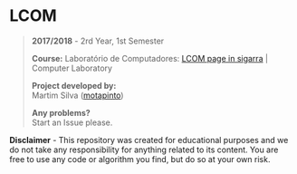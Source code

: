 # LCOM

> **2017/2018** - 2rd Year, 1st Semester
>
> **Course:** Laboratório de Computadores: [LCOM page in sigarra](https://sigarra.up.pt/feup/en/ucurr_geral.ficha_uc_view?pv_ocorrencia_id=272666) | Computer Laboratory
>
> **Project developed by:**\
> Martim Silva ([motapinto](https://github.com/motapinto))
>
> **Any problems?**\
> Start an Issue please.

**Disclaimer** - This repository was created for educational purposes and we do not take any responsibility for anything related to its content. You are free to use any code or algorithm you find, but do so at your own risk.
